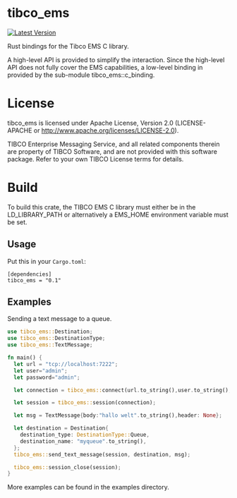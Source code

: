 # tibco_ems
[![Latest Version](https://img.shields.io/crates/v/tibco_ems.svg)](https://crates.io/crates/tibco_ems)

Rust bindings for the Tibco EMS C library.

A high-level API is provided to simplify the interaction. 
Since the high-level API does not fully cover the EMS capabilities, a low-level binding in provided by the sub-module tibco_ems::c_binding.


# License
tibco_ems is licensed under Apache License, Version 2.0 (LICENSE-APACHE or http://www.apache.org/licenses/LICENSE-2.0).

TIBCO Enterprise Messaging Service, and all related components therein are property of TIBCO Software, and are not provided with this software package. Refer to your own TIBCO License terms for details.

# Build

To build this crate, the TIBCO EMS C library must either be in the LD_LIBRARY_PATH or alternatively a EMS_HOME environment variable must be set.

## Usage

Put this in your `Cargo.toml`:

```text
[dependencies]
tibco_ems = "0.1"
```

## Examples

Sending a text message to a queue.

```rust
use tibco_ems::Destination;
use tibco_ems::DestinationType;
use tibco_ems::TextMessage;

fn main() {
  let url = "tcp://localhost:7222";
  let user="admin";
  let password="admin";

  let connection = tibco_ems::connect(url.to_string(),user.to_string(),password.to_string());

  let session = tibco_ems::session(connection);

  let msg = TextMessage{body:"hallo welt".to_string(),header: None};

  let destination = Destination{
    destination_type: DestinationType::Queue,
    destination_name: "myqueue".to_string(),
  };
  tibco_ems::send_text_message(session, destination, msg);

  tibco_ems::session_close(session);
}
```

More examples can be found in the examples directory.
